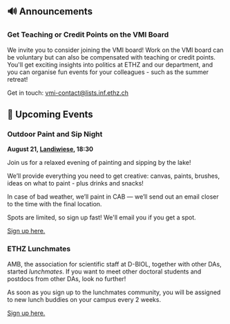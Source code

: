 ## 🔊 Announcements

### Get Teaching or Credit Points on the VMI Board

We invite you to consider joining the VMI board!
Work on the VMI board can be voluntary but can also be compensated with teaching or credit points.
You'll get exciting insights into politics at ETHZ and our department, and you can organise fun events for your colleagues - such as the summer retreat!

Get in touch: [vmi-contact@lists.inf.ethz.ch](mailto:vmi-contact@lists.inf.ethz.ch)

## 📅 Upcoming Events

### Outdoor Paint and Sip Night

**August 21, [Landiwiese](https://goo.gl/maps/NdGMJ1bC8QPoWqvH6), 18:30**

Join us for a relaxed evening of painting and sipping by the lake!

We’ll provide everything you need to get creative: canvas, paints, brushes, ideas on what to paint - plus drinks and snacks!

In case of bad weather, we’ll paint in CAB — we’ll send out an email closer to the time with the final location.

Spots are limited, so sign up fast! We'll email you if you get a spot.

[Sign up here.](https://forms.gle/qEyMkQRV5xYt7NGR9)

### ETHZ Lunchmates

AMB, the association for scientific staff at D-BIOL, together with other DAs, started *lunchmates*.
If you want to meet other doctoral students and postdocs from other DAs, look no further!

As soon as you sign up to the lunchmates community, you will be assigned to new lunch buddies on your campus every 2 weeks.

[Sign up here.](https://www.lunchmates.org/communities/ethz-phd-and-postdoc-lunchmates-mingle-central-campus)
